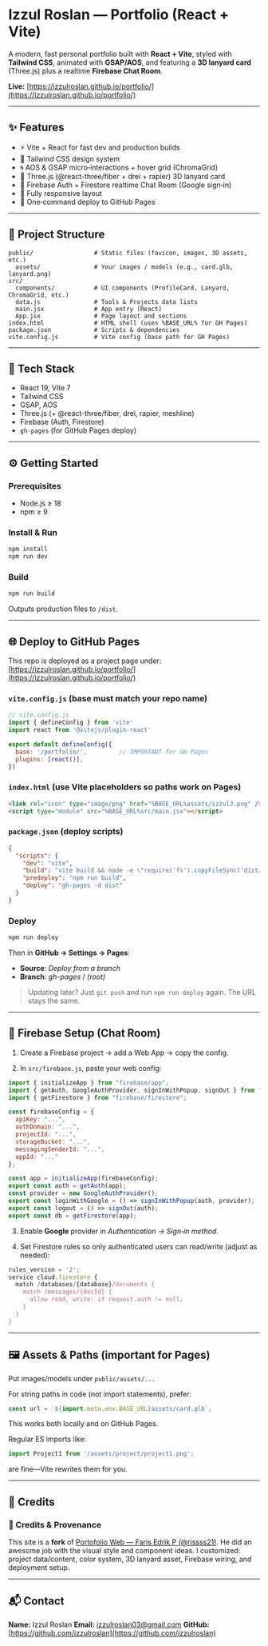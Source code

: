 # Izzul Roslan — Portfolio (React + Vite)

A modern, fast personal portfolio built with **React + Vite**, styled with **Tailwind CSS**, animated with **GSAP/AOS**, and featuring a **3D lanyard card** (Three.js) plus a realtime **Firebase Chat Room**.

**Live:** [https://izzulroslan.github.io/portfolio/](https://izzulroslan.github.io/portfolio/)

---

## ✨ Features

* ⚡ Vite + React for fast dev and production builds
* 🎨 Tailwind CSS design system
* 🌀 AOS & GSAP micro‑interactions + hover grid (ChromaGrid)
* 🧊 Three.js (@react-three/fiber + drei + rapier) 3D lanyard card
* 💬 Firebase Auth + Firestore realtime Chat Room (Google sign‑in)
* 📱 Fully responsive layout
* 🚀 One‑command deploy to GitHub Pages

---

## 📁 Project Structure

```
public/                 # Static files (favicon, images, 3D assets, etc.)
  assets/               # Your images / models (e.g., card.glb, lanyard.png)
src/
  components/           # UI components (ProfileCard, Lanyard, ChromaGrid, etc.)
  data.js               # Tools & Projects data lists
  main.jsx              # App entry (React)
  App.jsx               # Page layout and sections
index.html              # HTML shell (uses %BASE_URL% for GH Pages)
package.json            # Scripts & dependencies
vite.config.js          # Vite config (base path for GH Pages)
```

---

## 🧰 Tech Stack

* React 19, Vite 7
* Tailwind CSS
* GSAP, AOS
* Three.js (+ @react-three/fiber, drei, rapier, meshline)
* Firebase (Auth, Firestore)
* `gh-pages` (for GitHub Pages deploy)

---

## ⚙️ Getting Started

### Prerequisites

* Node.js ≥ 18
* npm ≥ 9

### Install & Run

```bash
npm install
npm run dev
```

### Build

```bash
npm run build
```

Outputs production files to `/dist`.

---

## 🌐 Deploy to GitHub Pages

This repo is deployed as a project page under:
[https://izzulroslan.github.io/portfolio/](https://izzulroslan.github.io/portfolio/)

### `vite.config.js` (base must match your repo name)

```js
// vite.config.js
import { defineConfig } from 'vite'
import react from '@vitejs/plugin-react'

export default defineConfig({
  base: '/portfolio/',         // IMPORTANT for GH Pages
  plugins: [react()],
})
```

### `index.html` (use Vite placeholders so paths work on Pages)

```html
<link rel="icon" type="image/png" href="%BASE_URL%assets/izzul3.png" />
<script type="module" src="%BASE_URL%src/main.jsx"></script>
```

### `package.json` (deploy scripts)

```json
{
  "scripts": {
    "dev": "vite",
    "build": "vite build && node -e \"require('fs').copyFileSync('dist/index.html','dist/404.html')\"",
    "predeploy": "npm run build",
    "deploy": "gh-pages -d dist"
  }
}
```

### Deploy

```bash
npm run deploy
```

Then in **GitHub → Settings → Pages**:

* **Source**: *Deploy from a branch*
* **Branch**: *gh-pages* / *(root)*

> Updating later? Just `git push` and run `npm run deploy` again. The URL stays the same.

---

## 🔐 Firebase Setup (Chat Room)

1. Create a Firebase project → add a Web App → copy the config.

2. In `src/firebase.js`, paste your web config:

```js
import { initializeApp } from "firebase/app";
import { getAuth, GoogleAuthProvider, signInWithPopup, signOut } from "firebase/auth";
import { getFirestore } from "firebase/firestore";

const firebaseConfig = {
  apiKey: "...",
  authDomain: "...",
  projectId: "...",
  storageBucket: "...",
  messagingSenderId: "...",
  appId: "..."
};

const app = initializeApp(firebaseConfig);
export const auth = getAuth(app);
const provider = new GoogleAuthProvider();
export const loginWithGoogle = () => signInWithPopup(auth, provider);
export const logout = () => signOut(auth);
export const db = getFirestore(app);
```

3. Enable **Google** provider in *Authentication → Sign‑in method*.

4. Set Firestore rules so only authenticated users can read/write (adjust as needed):

```js
rules_version = '2';
service cloud.firestore {
  match /databases/{database}/documents {
    match /messages/{docId} {
      allow read, write: if request.auth != null;
    }
  }
}
```

---

## 🖼️ Assets & Paths (important for Pages)

Put images/models under `public/assets/...`

For string paths in code (not import statements), prefer:

```js
const url = `${import.meta.env.BASE_URL}assets/card.glb`;
```

This works both locally and on GitHub Pages.

Regular ES imports like:

```js
import Project1 from '/assets/project/project1.png';
```

are fine—Vite rewrites them for you.

---

## 🙏 Credits

### 🙏 Credits & Provenance
This site is a **fork** of [Portofolio Web — Faris Edrik P (@rissss21)](https://github.com/rissss21/portofolio).
He did an awesome job with the visual style and component ideas.
I customized: project data/content, color system, 3D lanyard asset, Firebase wiring, and deployment setup.


---

## 📬 Contact

**Name:** Izzul Roslan
**Email:** [izzulroslan03@gmail.com](mailto:izzulroslan03@gmail.com)
**GitHub:** [https://github.com/izzulroslan](https://github.com/izzulroslan)


